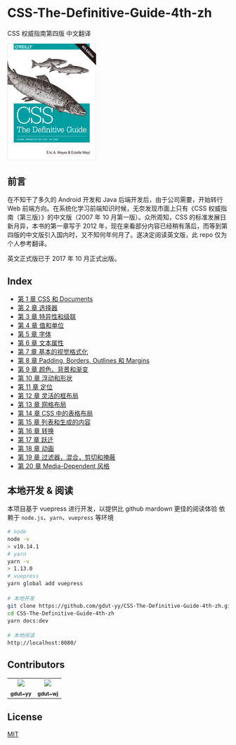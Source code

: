 # CSS-The-Definitive-Guide-4th-zh

CSS 权威指南第四版 中文翻译

<img src="./docs/figures/cover.png" width=40%>

## 前言

在不知干了多久的 Android 开发和 Java 后端开发后，由于公司需要，开始转行 Web 前端方向。在系统化学习前端知识时候，无奈发现市面上只有《CSS 权威指南（第三版）》的中文版（2007 年 10 月第一版）。众所周知，CSS 的标准发展日新月异，本书的第一章写于 2012 年，现在来看部分内容已经稍有落后，而等到第四版的中文版引入国内时，又不知何年何月了。遂决定阅读英文版，此 repo 仅为个人参考翻译。

英文正式版已于 2017 年 10 月正式出版。

## Index

- [第 1 章 CSS 和 Documents](docs/ch1.md)
- [第 2 章 选择器](docs/ch2.md)
- [第 3 章 特异性和级联](docs/ch3.md)
- [第 4 章 值和单位](docs/ch4.md)
- [第 5 章 字体](docs/ch5.md)
- [第 6 章 文本属性](docs/ch6.md)
- [第 7 章 基本的视觉格式化](docs/ch7.md)
- [第 8 章 Padding, Borders, Outlines 和 Margins](docs/ch8.md)
- [第 9 章 颜色、背景和渐变](docs/ch9.md)
- [第 10 章 浮动和形状](docs/ch10.md)
- [第 11 章 定位](docs/ch11.md)
- [第 12 章 灵活的框布局](docs/ch12.md)
- [第 13 章 网格布局](docs/ch13.md)
- [第 14 章 CSS 中的表格布局](docs/ch14.md)
- [第 15 章 列表和生成的内容](docs/ch15.md)
- [第 16 章 转换 ](docs/ch16.md)
- [第 17 章 跃迁](docs/ch17.md)
- [第 18 章 动画](docs/ch18.md)
- [第 19 章 过滤器，混合，剪切和掩蔽](docs/ch19.md)
- [第 20 章 Media-Dependent 风格](docs/ch20.md)

## 本地开发 & 阅读

本项目基于 vuepress 进行开发，以提供比 github mardown 更佳的阅读体验
依赖于 `node.js`、`yarn`、`vuepress` 等环境

```sh
# node
node -v
> v10.14.1
# yarn
yarn -v
> 1.13.0
# vuepress
yarn global add vuepress

# 本地开发
git clone https://github.com/gdut-yy/CSS-The-Definitive-Guide-4th-zh.git
cd CSS-The-Definitive-Guide-4th-zh
yarn docs:dev

# 本地阅读
http://localhost:8080/
```

## Contributors

<table>
  <tr>
    <td align="center"><a href="https://gdut-yy.github.io/"><img src="https://avatars2.githubusercontent.com/u/33390928?s=460&v=4" width="100px;" /><br /><sub><b>gdut-yy</b></sub></a><br /></td>
    <td align="center"><a href="https://github.com/gdut-wj"><img src="https://avatars3.githubusercontent.com/u/38821031?s=460&v=4" width="100px;" /><br /><sub><b>gdut-wj</b></sub></a><br /></td>
  </tr>
</table>

## License

[MIT](https://github.com/gdut-yy/CSS-The-Definitive-Guide-4th-zh/blob/master/LICENSE)
